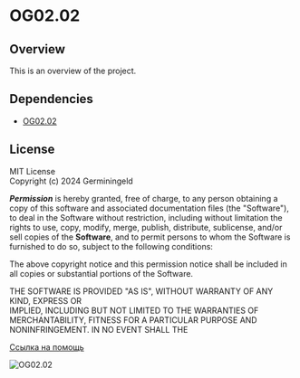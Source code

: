 # OG02.02

## Overview

This is an overview of the project.

## Dependencies

- [OG02.02](https://github.com/OG02/OG02.02)    

## License    

MIT License        
Copyright (c) 2024 Germiningeld

_**Permission**_ is hereby granted, free of charge, to any person obtaining a copy
of this software and associated documentation files (the "Software"), to deal
in the Software without restriction, including without limitation the rights
to use, copy, modify, merge, publish, distribute, sublicense, and/or sell
copies of the **Software**, and to permit persons to whom the Software is
furnished to do so, subject to the following conditions:

The above copyright notice and this permission notice shall be included in all
copies or substantial portions of the Software.

THE SOFTWARE IS PROVIDED "AS IS", WITHOUT WARRANTY OF ANY KIND, EXPRESS OR       
IMPLIED, INCLUDING BUT NOT LIMITED TO THE WARRANTIES OF MERCHANTABILITY,
FITNESS FOR A PARTICULAR PURPOSE AND NONINFRINGEMENT. IN NO EVENT SHALL THE

[Ссылка на помощь]()

![OG02.02](https://upload.wikimedia.org/wikipedia/commons/thumb/4/48/Markdown-mark.svg/1024px-Markdown-mark.svg.png)